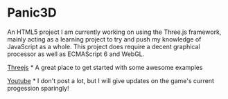 # Panic3D
An HTML5 project I am currently working on using the Three.js framework, mainly acting as a learning project to try and push my knowledge of JavaScript as a whole. This project does require a decent graphical processor as well as ECMAScript 6 and WebGL.

[Threejs](https://threejs.org/)
    * A great place to get started with some awesome examples
    
[Youtube](https://www.youtube.com/channel/UCbCIdk2_q5m4x3_d7FKFM8A)
    * I don't post a lot, but I will give updates on the game's current progession sparingly!
